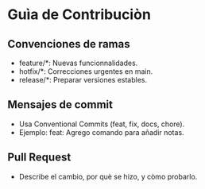# Guìa de Contribuciòn
## Convenciones de ramas
- feature/*: Nuevas funcionnalidades.
- hotfix/*: Correcciones urgentes en main.
- release/*: Preparar versiones estables.
## Mensajes de commit
- Usa Conventional Commits (feat, fix, docs, chore).
- Ejemplo: feat: Agrego comando para añadir notas.
## Pull Request
- Describe el cambio, por què se hizo, y còmo probarlo.
